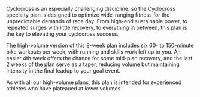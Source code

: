 Cyclocross is an especially challenging discipline, so the Cyclocross specialty plan is designed to optimize wide-ranging fitness for the unpredictable demands of race day. From high-end sustainable power, to repeated surges with little recovery, to everything in between, this plan is the key to elevating your cyclocross success.

The high-volume version of this 8-week plan includes six 60- to 150-minute bike workouts per week, with running and skills work left up to you. An easier 4th week offers the chance for some mid-plan recovery, and the last 2 weeks of the plan serve as a taper, reducing volume but maintaining intensity in the final leadup to your goal event.

As with all our high-volume plans, this plan is intended for experienced athletes who have plateaued at lower volumes.